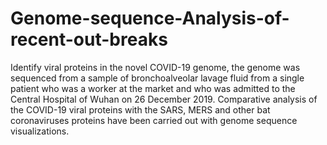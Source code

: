 # Genome-sequence-Analysis-of-recent-out-breaks
Identify viral proteins in the novel COVID-19 genome, the genome was sequenced from a sample of bronchoalveolar lavage fluid from a single patient who was a worker at the market and who was admitted to the Central Hospital of Wuhan on 26 December 2019. Comparative analysis of the COVID-19 viral proteins with the SARS, MERS and other bat coronaviruses proteins have been carried out with genome sequence visualizations.
